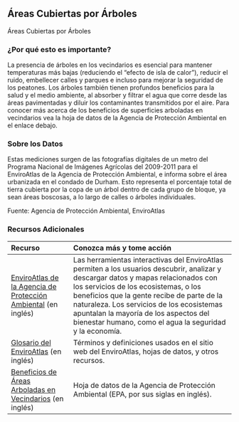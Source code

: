 ## Áreas Cubiertas por Árboles
Áreas Cubiertas por Árboles

### ¿Por qué esto es importante?
La presencia de árboles en los vecindarios es esencial para mantener temperaturas más bajas (reduciendo el “efecto de isla de calor”), reducir el ruido, embellecer calles y parques e incluso para mejorar la seguridad de los peatones. Los árboles también tienen profundos beneficios para la salud y el medio ambiente, al absorber y filtrar el agua que corre desde las áreas pavimentadas y diluir los contaminantes transmitidos por el aire. Para conocer más acerca de los beneficios de superficies arboladas en vecindarios vea la hoja de datos de la Agencia de Protección Ambiental en el enlace debajo.

### Sobre los Datos
Estas mediciones surgen de las fotografías digitales de un metro del Programa Nacional de Imágenes Agrícolas del 2009-2011 para el EnviroAtlas de la Agencia de Protección Ambiental, e informa sobre el área urbanizada en el condado de Durham. Esto representa el porcentaje total de tierra cubierta por la copa de un árbol dentro de cada grupo de bloque, ya sean áreas boscosas, a lo largo de calles o árboles individuales.

Fuente: Agencia de Protección Ambiental, EnviroAtlas 

### Recursos Adicionales

|Recurso | Conozca más y tome acción |
|:--- | :--- |
|[EnviroAtlas de la Agencia de Protección Ambiental](http://enviroatlas.epa.gov/enviroatlas/index.html) (en inglés) | Las herramientas interactivas del EnviroAtlas permiten a los usuarios descubrir, analizar y descargar datos y mapas relacionados con los servicios de los ecosistemas, o los beneficios que la gente recibe de parte de la naturaleza. Los servicios de los ecosistemas apuntalan la mayoría de los aspectos del bienestar humano, como el agua la seguridad y la economía.
|[Glosario del EnviroAtlas](http://enviroatlas.epa.gov/enviroatlas/glossary/glossary.html) (en inglés) | Términos y definiciones usados en el sitio web del EnviroAtlas, hojas de datos, y otros recursos.
|[Beneficios de Áreas Arboladas en Vecindarios](http://enviroatlas.epa.gov/enviroatlas/DataFactSheets/pdf/ESC/Percenttreecover.pdf) (en inglés) | Hoja de datos de la Agencia de Protección Ambiental (EPA, por sus siglas en inglés).
